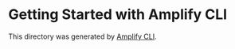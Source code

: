 # Getting Started with Amplify CLI
This directory was generated by [Amplify CLI](https://docs.amplify.aws/cli).
